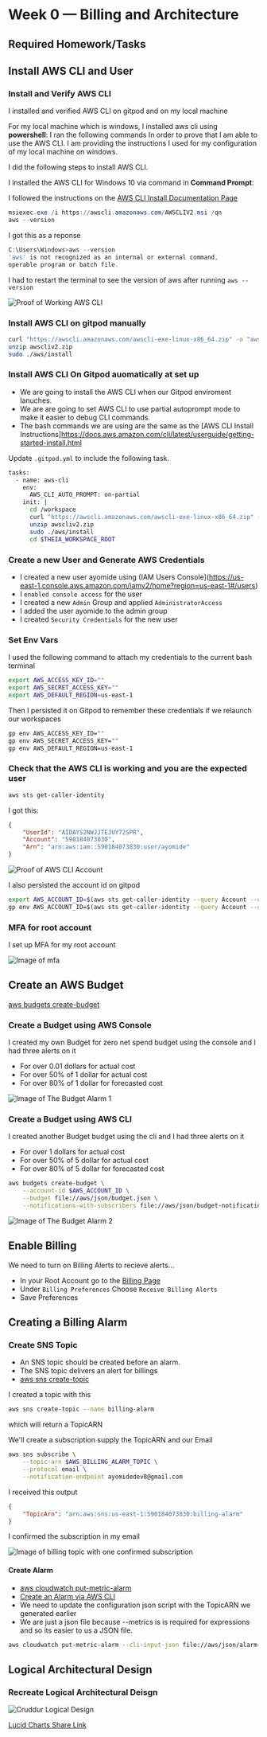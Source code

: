 # Week 0 — Billing and Architecture

## Required Homework/Tasks

## Install AWS CLI and User

### Install and Verify AWS CLI 

I installed and verified AWS CLI on gitpod and on my local machine

For my local machine which is windows, I installed aws cli using **powershell**:
I ran the following commands
In order to prove that I am able to use the AWS CLI.
I am providing the instructions I used for my configuration of my local machine on windows.

I did the following steps to install AWS CLI.

I installed the AWS CLI for Windows 10 via command in **Command Prompt**:

I followed the instructions on the [AWS CLI Install Documentation Page](https://docs.aws.amazon.com/cli/latest/userguide/getting-started-install.html)

```PowerShell
msiexec.exe /i https://awscli.amazonaws.com/AWSCLIV2.msi /qn
aws --version
```

I got this as a reponse

```powershell
C:\Users\Windows>aws --version
'aws' is not recognized as an internal or external command,
operable program or batch file.
```

I had to restart the terminal to see the version of aws after running `aws --version`

![Proof of Working AWS CLI](assets/proof-of-aws-cli.png)

### Install AWS CLI on gitpod manually

```bash
curl "https://awscli.amazonaws.com/awscli-exe-linux-x86_64.zip" -o "awscliv2.zip"
unzip awscliv2.zip
sudo ./aws/install
```
### Install AWS CLI On Gitpod auomatically at set up

- We are going to install the AWS CLI when our Gitpod enviroment lanuches.
- We are are going to set AWS CLI to use partial autoprompt mode to make it easier to debug CLI commands.
- The bash commands we are using are the same as the [AWS CLI Install Instructions]https://docs.aws.amazon.com/cli/latest/userguide/getting-started-install.html


Update `.gitpod.yml` to include the following task.

```sh
tasks:
  - name: aws-cli
    env:
      AWS_CLI_AUTO_PROMPT: on-partial
    init: |
      cd /workspace
      curl "https://awscli.amazonaws.com/awscli-exe-linux-x86_64.zip" -o "awscliv2.zip"
      unzip awscliv2.zip
      sudo ./aws/install
      cd $THEIA_WORKSPACE_ROOT
```

### Create a new User and Generate AWS Credentials

- I created a new user ayomide using (IAM Users Console](https://us-east-1.console.aws.amazon.com/iamv2/home?region=us-east-1#/users)
- I `enabled console access` for the user
- I created a new `Admin` Group and applied `AdministratorAccess`
- I added the user ayomide to the admin group
- I created `Security Credentials` for the new user

### Set Env Vars

I used the following command to attach my credentials to the current bash terminal

```bash
export AWS_ACCESS_KEY_ID=""
export AWS_SECRET_ACCESS_KEY=""
export AWS_DEFAULT_REGION=us-east-1
```

Then I persisted it on Gitpod to remember these credentials if we relaunch our workspaces

```bash
gp env AWS_ACCESS_KEY_ID=""
gp env AWS_SECRET_ACCESS_KEY=""
gp env AWS_DEFAULT_REGION=us-east-1
```

### Check that the AWS CLI is working and you are the expected user

```bash
aws sts get-caller-identity
```

I got this:

```json
{
    "UserId": "AIDAYS2NWJJTEJUY72SPR",
    "Account": "590184073830",
    "Arn": "arn:aws:iam::590184073830:user/ayomide"
}
```

![Proof of AWS CLI Account](assets/aws-cli-user.png)

I also persisted the account id on gitpod

```bash
export AWS_ACCOUNT_ID=$(aws sts get-caller-identity --query Account --output text)
gp env AWS_ACCOUNT_ID=$(aws sts get-caller-identity --query Account --output text)
```
### MFA for root account

I set up MFA for my root account

![Image of mfa](assets/mfa.png)


## Create an AWS Budget

[aws budgets create-budget](https://docs.aws.amazon.com/cli/latest/reference/budgets/create-budget.html)

### Create a Budget using AWS Console

I created my own Budget for zero net spend budget using the console and I had three alerts on it
- For over 0.01 dollars for actual cost
- For over 50% of 1 dollar for actual cost
- For over 80% of 1 dollar for forecasted cost

![Image of The Budget Alarm 1](assets/budget-alarm.png)

### Create a Budget using AWS CLI

I created another Budget budget using the cli and I had three alerts on it
- For over 1 dollars for actual cost
- For over 50% of 5 dollar for actual cost
- For over 80% of 5 dollar for forecasted cost


```bash
aws budgets create-budget \
    --account-id $AWS_ACCOUNT_ID \
    --budget file://aws/json/budget.json \
    --notifications-with-subscribers file://aws/json/budget-notifications-with-subscribers.json
```

![Image of The Budget Alarm 2](assets/budget-alarm-cli.png)

## Enable Billing 

We need to turn on Billing Alerts to recieve alerts...


- In your Root Account go to the [Billing Page](https://console.aws.amazon.com/billing/)
- Under `Billing Preferences` Choose `Receive Billing Alerts`
- Save Preferences


## Creating a Billing Alarm

### Create SNS Topic

- An SNS topic should be created before an alarm.
- The SNS topic delivers an alert for billings
- [aws sns create-topic](https://docs.aws.amazon.com/cli/latest/reference/sns/create-topic.html)

I created a topic with this
```bash
aws sns create-topic --name billing-alarm
```
which will return a TopicARN

We'll create a subscription supply the TopicARN and our Email

```bash
aws sns subscribe \
    --topic-arn $AWS_BILLING_ALARM_TOPIC \
    --protocol email \
    --notification-endpoint ayomidedev8@gmail.com
```

I received this output

```json
{
    "TopicArn": "arn:aws:sns:us-east-1:590184073830:billing-alarm"
}
```

I confirmed the subscription in my email

![Image of billing topic with one confirmed subscription](assets/billing-topic.png)

#### Create Alarm

- [aws cloudwatch put-metric-alarm](https://docs.aws.amazon.com/cli/latest/reference/cloudwatch/put-metric-alarm.html)
- [Create an Alarm via AWS CLI](https://aws.amazon.com/premiumsupport/knowledge-center/cloudwatch-estimatedcharges-alarm/)
- We need to update the configuration json script with the TopicARN we generated earlier
- We are just a json file because --metrics is is required for expressions and so its easier to us a JSON file.

```bash
aws cloudwatch put-metric-alarm --cli-input-json file://aws/json/alarm-config.json
```

## Logical Architectural Design

### Recreate Logical Architectural Deisgn

![Cruddur Logical Design](assets/logical-architecture-recreation-diagram.png)

[Lucid Charts Share Link](https://lucid.app/lucidchart/43ec5cae-507c-4dde-a664-910864df9671/edit?viewport_loc=-1747%2C-193%2C2882%2C1360%2C0_0&invitationId=inv_6f8ebbb3-39da-457f-893f-91f720c183ea
)
